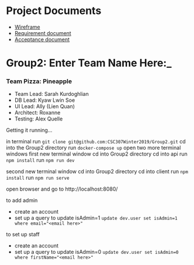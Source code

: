 # Project Documents
* [Wireframe]()
* [Requirement document](https://docs.google.com/document/d/1Jpo7Zb7tmBjNclNY4RTOuzHTpVCeZuOCzqPQIugO4pM/edit?usp=sharing)
* [Acceptance document](https://docs.google.com/spreadsheets/d/1F6GsC59ohIOi7bILhus72_ViUraa0Stw86vjsejLJFM/edit?usp=sharing)

Group2: Enter Team Name Here:_
==============================
### Team Pizza: Pineapple


* Team Lead: Sarah Kurdoghlian
* DB Lead: Kyaw Lwin Soe
* UI Lead: Ally (Lien Quan)
* Architect: Roxanne
* Testing: Alex Quelle

Getting it running...

in terminal
run `git clone git@github.com:CSC307Winter2019/Group2.git`
cd into the Group2 directory
run `docker-compose up`
open two more terminal windows
first new terminal window
cd into Group2 directory
cd into api
run `npm install`
run `npm run dev`

second new terminal window
cd into Group2 directory
cd into client
run `npm install`
run `npm run serve`

open browser and go to http://localhost:8080/

to add admin 
- create an account
- set up a query to update isAdmin=1
`update dev.user set isAdmin=1 where email="<email here>"`

to set up staff
- create an account
- set up a query to update isAdmin=0
`update dev.user set isAdmin=0 where firstName="<email here>"`
